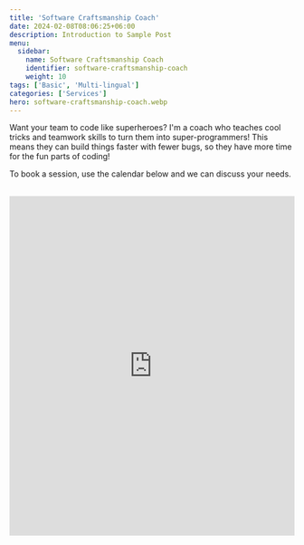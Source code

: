 ```yaml
---
title: 'Software Craftsmanship Coach'
date: 2024-02-08T08:06:25+06:00
description: Introduction to Sample Post
menu:
  sidebar:
    name: Software Craftsmanship Coach
    identifier: software-craftsmanship-coach
    weight: 10
tags: ['Basic', 'Multi-lingual']
categories: ['Services']
hero: software-craftsmanship-coach.webp
---
```


Want your team to code like superheroes? I'm a coach who teaches cool tricks and teamwork skills to turn them into super-programmers! This means they can build things faster with fewer bugs, so they have more time for the fun parts of coding!

To book a session, use the calendar below and we can discuss your needs.</br></br>

<!-- Google Calendar Appointment Scheduling begin -->
<iframe src="https://calendar.google.com/calendar/appointments/schedules/AcZssZ0Cwrrg8lnICt37WJU2Yy3HFWkhgMmGtYLSvGb_ra0zfSz0yW9YgYVfO6kC6mGsjyzKkjw_zjaM?gv=true" style="border: 0; background-color: white;" width="100%" height="600" frameborder="0"></iframe>
<!-- end Google Calendar Appointment Scheduling -->
